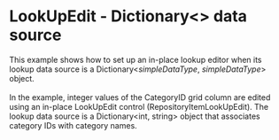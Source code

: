# LookUpEdit - Dictionary<> data source


This example shows how to set up an in-place lookup editor when its lookup data source is a Dictionary<<em>simpleDataType</em>, <em>simpleDataType</em>> object.<br><br>In the example, integer values of the CategoryID grid column are edited using an in-place LookUpEdit control (RepositoryItemLookUpEdit). The lookup data source is a Dictionary<int, string> object that associates category IDs with category names.

<br/>


